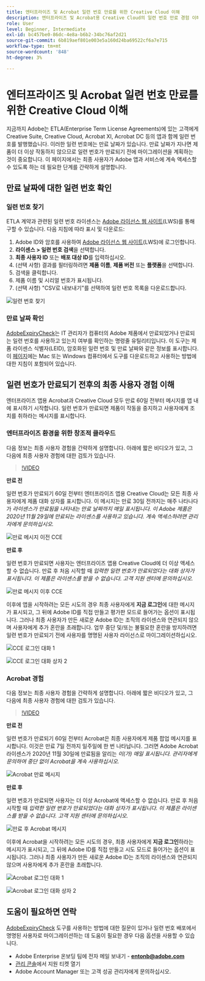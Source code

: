 ```yaml
---
title: 엔터프라이즈 및 Acrobat 일련 번호 만료를 위한 Creative Cloud 이해
description: 엔터프라이즈 및 Acrobat용 Creative Cloud의 일련 번호 만료 경험 이해
role: User
level: Beginner, Intermediate
exl-id: bc457be0-86dc-4e8a-b6b2-34bc76af2d21
source-git-commit: 6b819aef801e003e5a160d24ba69522cf6a7e715
workflow-type: tm+mt
source-wordcount: '848'
ht-degree: 3%

---
```


# 엔터프라이즈 및 Acrobat 일련 번호 만료를 위한 Creative Cloud 이해

지금까지 Adobe는 ETLA(Enterprise Term License Agreements)에 있는 고객에게 Creative Suite, Creative Cloud, Acrobat XI, Acrobat DC 등의 앱과 함께 일련 번호를 발행했습니다. 이러한 일련 번호에는 만료 날짜가 있습니다. 만료 날짜가 지나면 제품이 더 이상 작동하지 않으므로 일련 번호가 만료되기 전에 마이그레이션을 계획하는 것이 중요합니다. 이 페이지에서는 최종 사용자가 Adobe 앱과 서비스에 계속 액세스할 수 있도록 하는 데 필요한 단계를 간략하게 설명합니다.

## 만료 날짜에 대한 일련 번호 확인

### 일련 번호 찾기

ETLA 계약과 관련된 일련 번호 라이센스는 [Adobe 라이선스 웹 사이트](https://licensing.adobe.com/)(LWS)를 통해 구할 수 있습니다. 다음 지침에 따라 표시 및 다운로드:

1. Adobe ID와 암호를 사용하여 [Adobe 라이선스 웹 사이트](https://licensing.adobe.com/)(LWS)에 로그인합니다.
1. **라이센스 > 일련 번호 검색**&#x200B;을 선택합니다.
1. **최종 사용자 ID** 또는 **배포 대상 ID**&#x200B;를 입력하십시오.
1. (선택 사항) 결과를 필터링하려면 **제품 이름**, **제품 버전** 또는 **플랫폼**&#x200B;을 선택합니다.
1. 검색을 클릭합니다.
1. 제품 이름 및 시리얼 번호가 표시됩니다.
1. (선택 사항) &quot;CSV로 내보내기&quot;를 선택하여 일련 번호 목록을 다운로드합니다.

![일련 번호 찾기](assets/retrieveserialnumbers.png)

### 만료 날짜 확인

[AdobeExpiryCheck](https://helpx.adobe.com/enterprise/kb/volume-license-expiration-check.html)는 IT 관리자가 컴퓨터의 Adobe 제품에서 만료되었거나 만료되는 일련 번호를 사용하고 있는지 여부를 확인하는 명령줄 유틸리티입니다. 이 도구는 제품 라이센스 식별자(LEID), 암호화된 일련 번호 및 만료 날짜와 같은 정보를 표시합니다. 이 [페이지](https://helpx.adobe.com/enterprise/kb/volume-license-expiration-check.html)에는 Mac 또는 Windows 컴퓨터에서 도구를 다운로드하고 사용하는 방법에 대한 지침이 포함되어 있습니다.

## 일련 번호가 만료되기 전후의 최종 사용자 경험 이해

엔터프라이즈 앱용 Acrobat과 Creative Cloud 모두 만료 60일 전부터 메시지를 앱 내에 표시하기 시작합니다. 일련 번호가 만료되면 제품이 작동을 중지하고 사용자에게 조치를 취하라는 메시지를 표시합니다.

### 엔터프라이즈 환경을 위한 창조적 클라우드

다음 정보는 최종 사용자 경험을 간략하게 설명합니다. 아래에 짧은 비디오가 있고, 그 다음에 최종 사용자 경험에 대한 검토가 있습니다.

>[!VIDEO](https://video.tv.adobe.com/v/331746?hidetitle=true)

**만료 전**

일련 번호가 만료되기 60일 전부터 엔터프라이즈 앱용 Creative Cloud는 모든 최종 사용자에게 제품 대화 상자를 표시합니다. 이 메시지는 만료 30일 전까지는 매주 나타나다가 *라이센스가 만료됨을 나타내는 만료 날짜까지 매일 표시됩니다. 이 Adobe 제품은 2020년 11월 29일에 만료되는 라이센스를 사용하고 있습니다. 계속 액세스하려면 관리자에게 문의하십시오.*

![만료 메시지 이전 CCE](assets/cceexpiring.png)

**만료 후**

일련 번호가 만료되면 사용자는 엔터프라이즈 앱용 Creative Cloud에 더 이상 액세스할 수 없습니다. 만료 후 처음 시작할 때 *입력한 일련 번호가 만료되었다는 대화 상자가 표시됩니다. 이 제품은 라이센스를 받을 수 없습니다. 고객 지원 센터에 문의하십시오.*

![만료 메시지 이후 CCE](assets/cceafterexpire.png)

이후에 앱을 시작하려는 모든 시도의 경우 최종 사용자에게 **지금 로그인**&#x200B;에 대한 메시지가 표시되고, 그 뒤에 Adobe ID를 직접 만들고 평가판 모드로 들어가는 옵션이 표시됩니다. 그러나 최종 사용자가 만든 새로운 Adobe ID는 조직의 라이센스와 연관되지 않으며 사용자에게 추가 혼란을 초래합니다. 업무 중단 및/또는 불필요한 혼란을 방지하려면 일련 번호가 만료되기 전에 사용자를 명명된 사용자 라이선스로 마이그레이션하십시오.

![CCE 로그인 대화 1](assets/ccesignin1.png)

![CCE 로그인 대화 상자 2](assets/ccesignin2.png)

### Acrobat 경험

다음 정보는 최종 사용자 경험을 간략하게 설명합니다. 아래에 짧은 비디오가 있고, 그 다음에 최종 사용자 경험에 대한 검토가 있습니다.

>[!VIDEO](https://video.tv.adobe.com/v/331749?hidetitle=true)


**만료 전**

일련 번호가 만료되기 60일 전부터 Acrobat은 최종 사용자에게 제품 팝업 메시지를 표시합니다. 이것은 만료 7일 전까지 일주일에 한 번 나타납니다. 그러면 Adobe Acrobat 라이센스가 2020년 11월 30일에 만료됨을 알리는 *이(가) 매일 표시됩니다. 관리자에게 문의하여 중단 없이 Acrobat을 계속 사용하십시오.*

![Acrobat 만료 메시지](assets/acrobatexpiring.png)

**만료 후**

일련 번호가 만료되면 사용자는 더 이상 Acrobat에 액세스할 수 없습니다. 만료 후 처음 시작할 때 *입력한 일련 번호가 만료되었다는 대화 상자가 표시됩니다. 이 제품은 라이센스를 받을 수 없습니다. 고객 지원 센터에 문의하십시오.*

![만료 후 Acrobat 메시지](assets/acrobatafterexpire.png)

이후에 Acrobat을 시작하려는 모든 시도의 경우, 최종 사용자에게 **지금 로그인**&#x200B;하라는 메시지가 표시되고, 그 뒤에 Adobe ID를 직접 만들고 시도 모드로 들어가는 옵션이 표시됩니다. 그러나 최종 사용자가 만든 새로운 Adobe ID는 조직의 라이센스와 연관되지 않으며 사용자에게 추가 혼란을 초래합니다.

![Acrobat 로그인 대화 1](assets/acrobatsignin1.png)

![Acrobat 로그인 대화 상자 2](assets/acrobatsignin2.png)

## 도움이 필요하면 연락

[AdobeExpiryCheck](https://helpx.adobe.com/enterprise/kb/volume-license-expiration-check.html) 도구를 사용하는 방법에 대한 질문이 있거나 일련 번호 배포에서 명명된 사용자로 마이그레이션하는 데 도움이 필요한 경우 다음 옵션을 사용할 수 있습니다.
* Adobe Enterprise 온보딩 팀에 전자 메일 보내기 - **entonb@adobe.com**
* [관리 콘솔](https://adminconsole.adobe.com/support)에서 지원 티켓 열기
* Adobe Account Manager 또는 고객 성공 관리자에게 문의하십시오.
